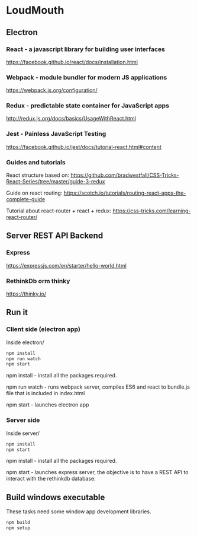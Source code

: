 
# LoudMouth

## Electron
### React - a javascript  library for building user interfaces
https://facebook.github.io/react/docs/installation.html

### Webpack - module bundler for modern JS applications
https://webpack.js.org/configuration/

### Redux - predictable state container for JavaScript apps
http://redux.js.org/docs/basics/UsageWithReact.html

### Jest - Painless JavaScript Testing
https://facebook.github.io/jest/docs/tutorial-react.html#content

### Guides and tutorials

React structure based on: https://github.com/bradwestfall/CSS-Tricks-React-Series/tree/master/guide-3-redux

Guide on react routing:
https://scotch.io/tutorials/routing-react-apps-the-complete-guide

Tutorial about react-router + react + redux:
https://css-tricks.com/learning-react-router/

## Server REST API Backend
### Express
https://expressjs.com/en/starter/hello-world.html
### RethinkDb orm thinky
https://thinky.io/

## Run it

### Client side (electron app)

Inside electron/
```bash
npm install
npm run watch
npm start
```

npm install - install all the packages required.

npm run watch - runs webpack server, compiles ES6 and react to bundle.js file that is included in index.html

npm start - launches electron app

### Server side

Inside server/
```bash
npm install
npm start
```
npm install - install all the packages required.

npm start - launches express server, the objective is to have a REST API to interact with the rethinkdb database.

## Build windows executable

These tasks need some window app development libraries.

```bash
npm build
npm setup
```
